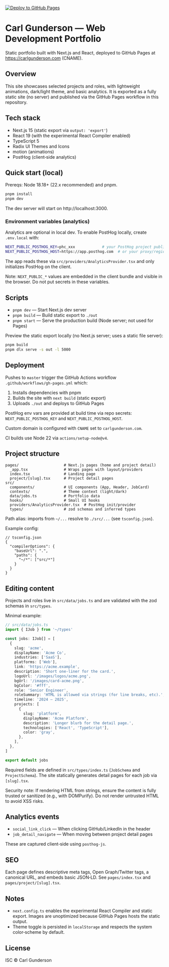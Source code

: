 [![Deploy to GitHub Pages](https://github.com/carlgunderson/carlgunderson.github.io/actions/workflows/gh-pages.yml/badge.svg)](https://github.com/carlgunderson/carlgunderson.github.io/actions/workflows/gh-pages.yml)

# Carl Gunderson — Web Development Portfolio

Static portfolio built with Next.js and React, deployed to GitHub Pages at https://carlgunderson.com (CNAME).

## Overview

This site showcases selected projects and roles, with lightweight animations, dark/light theme, and basic analytics. It is exported as a fully static site (no server) and published via the GitHub Pages workflow in this repository.

## Tech stack

- Next.js 15 (static export via `output: 'export'`)
- React 19 (with the experimental React Compiler enabled)
- TypeScript 5
- Radix UI Themes and Icons
- motion (animations)
- PostHog (client‑side analytics)

## Quick start (local)

Prereqs: Node 18.18+ (22.x recommended) and pnpm.

```bash
pnpm install
pnpm dev
```

The dev server will start on http://localhost:3000.

### Environment variables (analytics)

Analytics are optional in local dev. To enable PostHog locally, create `.env.local` with:

```bash
NEXT_PUBLIC_POSTHOG_KEY=phc_xxx            # your PostHog project public key
NEXT_PUBLIC_POSTHOG_HOST=https://app.posthog.com  # or your proxy/region host
```

The app reads these via `src/providers/AnalyticsProvider.tsx` and only initializes PostHog on the client.

Note: `NEXT_PUBLIC_*` values are embedded in the client bundle and visible in the browser. Do not put secrets in these variables.

## Scripts

- `pnpm dev` — Start Next.js dev server
- `pnpm build` — Build static export to `./out`
- `pnpm start` — Serve the production build (Node server; not used for Pages)

Preview the static export locally (no Next.js server; uses a static file server):

```bash
pnpm build
pnpm dlx serve -s out -l 5000
```

## Deployment

Pushes to `master` trigger the GitHub Actions workflow `.github/workflows/gh-pages.yml` which:

1. Installs dependencies with pnpm
2. Builds the site with `next build` (static export)
3. Uploads `./out` and deploys to GitHub Pages

PostHog env vars are provided at build time via repo secrets: `NEXT_PUBLIC_POSTHOG_KEY` and `NEXT_PUBLIC_POSTHOG_HOST`.

Custom domain is configured with `CNAME` set to `carlgunderson.com`.

CI builds use Node 22 via `actions/setup-node@v4`.

## Project structure

```
pages/                    # Next.js pages (home and project detail)
  _app.tsx                # Wraps pages with layout/providers
  index.tsx               # Landing page
  project/[slug].tsx      # Project detail pages
src/
  components/             # UI components (App, Header, JobCard)
  contexts/               # Theme context (light/dark)
  data/jobs.ts            # Portfolio data
  hooks/                  # Small UI hooks
  providers/AnalyticsProvider.tsx  # PostHog init/provider
  types/                  # zod schemas and inferred types
```

Path alias: imports from `~/...` resolve to `./src/...` (see `tsconfig.json`).

Example config:

```jsonc
// tsconfig.json
{
  "compilerOptions": {
    "baseUrl": ".",
    "paths": {
      "~/*": ["src/*"]
    }
  }
}
```

## Editing content

Projects and roles live in `src/data/jobs.ts` and are validated with the zod schemas in `src/types`.

Minimal example:

```ts
// src/data/jobs.ts
import { IJob } from '~/types'

const jobs: IJob[] = [
  {
    slug: 'acme',
    displayName: 'Acme Co',
    industries: ['SaaS'],
    platforms: ['Web'],
    link: 'https://acme.example',
    description: 'Short one‑liner for the card.',
    logoUrl: '/images/logos/acme.png',
    bgUrl: '/images/card-acme.png',
    bgColor: '#fff',
    role: 'Senior Engineer',
    roleSummary: 'HTML is allowed via strings (for line breaks, etc).',
    timeline: '2024 — 2025',
    projects: [
      {
        slug: 'platform',
        displayName: 'Acme Platform',
        description: 'Longer blurb for the detail page.',
        technologies: ['React', 'TypeScript'],
        color: 'gray',
      },
    ],
  },
]

export default jobs
```

Required fields are defined in `src/types/index.ts` (`JobSchema` and `ProjectSchema`). The site statically generates detail pages for each job via `[slug].tsx`.

Security note: If rendering HTML from strings, ensure the content is fully trusted or sanitized (e.g., with DOMPurify). Do not render untrusted HTML to avoid XSS risks.

## Analytics events

- `social_link_click` — When clicking GitHub/LinkedIn in the header
- `job_detail_navigate` — When moving between project detail pages

These are captured client‑side using `posthog-js`.

## SEO

Each page defines descriptive meta tags, Open Graph/Twitter tags, a canonical URL, and embeds basic JSON‑LD. See `pages/index.tsx` and `pages/project/[slug].tsx`.

## Notes

- `next.config.ts` enables the experimental React Compiler and static export. Images are unoptimized because GitHub Pages hosts the static output.
- Theme toggle is persisted in `localStorage` and respects the system color‑scheme by default.

## License

ISC © Carl Gunderson

